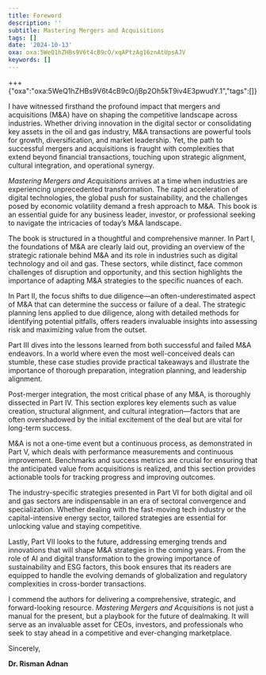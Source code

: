 ```yaml
---
title: Foreword
description: ''
subtitle: Mastering Mergers and Acquisitions
tags: []
date: '2024-10-13'
oxa: oxa:5WeQ1hZHBs9V6t4cB9cO/xqAPtzAg16znAtUpsAJV
keywords: []
---
```


+++ {"oxa":"oxa:5WeQ1hZHBs9V6t4cB9cO/jBp2Oh5kT9iv4E3pwudY.1","tags":[]}

I have witnessed firsthand the profound impact that mergers and acquisitions (M&A) have on shaping the competitive landscape across industries. Whether driving innovation in the digital sector or consolidating key assets in the oil and gas industry, M&A transactions are powerful tools for growth, diversification, and market leadership. Yet, the path to successful mergers and acquisitions is fraught with complexities that extend beyond financial transactions, touching upon strategic alignment, cultural integration, and operational synergy.

*Mastering Mergers and Acquisitions* arrives at a time when industries are experiencing unprecedented transformation. The rapid acceleration of digital technologies, the global push for sustainability, and the challenges posed by economic volatility demand a fresh approach to M&A. This book is an essential guide for any business leader, investor, or professional seeking to navigate the intricacies of today’s M&A landscape.

The book is structured in a thoughtful and comprehensive manner. In Part I, the foundations of M&A are clearly laid out, providing an overview of the strategic rationale behind M&A and its role in industries such as digital technology and oil and gas. These sectors, while distinct, face common challenges of disruption and opportunity, and this section highlights the importance of adapting M&A strategies to the specific nuances of each.

In Part II, the focus shifts to due diligence—an often-underestimated aspect of M&A that can determine the success or failure of a deal. The strategic planning lens applied to due diligence, along with detailed methods for identifying potential pitfalls, offers readers invaluable insights into assessing risk and maximizing value from the outset.

Part III dives into the lessons learned from both successful and failed M&A endeavors. In a world where even the most well-conceived deals can stumble, these case studies provide practical takeaways and illustrate the importance of thorough preparation, integration planning, and leadership alignment.

Post-merger integration, the most critical phase of any M&A, is thoroughly dissected in Part IV. This section explores key elements such as value creation, structural alignment, and cultural integration—factors that are often overshadowed by the initial excitement of the deal but are vital for long-term success.

M&A is not a one-time event but a continuous process, as demonstrated in Part V, which deals with performance measurements and continuous improvement. Benchmarks and success metrics are crucial for ensuring that the anticipated value from acquisitions is realized, and this section provides actionable tools for tracking progress and improving outcomes.

The industry-specific strategies presented in Part VI for both digital and oil and gas sectors are indispensable in an era of sectoral convergence and specialization. Whether dealing with the fast-moving tech industry or the capital-intensive energy sector, tailored strategies are essential for unlocking value and staying competitive.

Lastly, Part VII looks to the future, addressing emerging trends and innovations that will shape M&A strategies in the coming years. From the role of AI and digital transformation to the growing importance of sustainability and ESG factors, this book ensures that its readers are equipped to handle the evolving demands of globalization and regulatory complexities in cross-border transactions.

I commend the authors for delivering a comprehensive, strategic, and forward-looking resource. *Mastering Mergers and Acquisitions* is not just a manual for the present, but a playbook for the future of dealmaking. It will serve as an invaluable asset for CEOs, investors, and professionals who seek to stay ahead in a competitive and ever-changing marketplace.

Sincerely,

**Dr. Risman Adnan**

